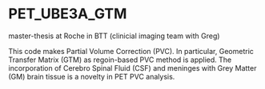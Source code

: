 # PET_UBE3A_GTM
master-thesis at Roche in BTT (clinicial imaging team with Greg)

This code makes Partial Volume Correction (PVC). In particular, Geometric Transfer Matrix (GTM) as regoin-based PVC method is applied.
The incorporation of Cerebro Spinal Fluid (CSF) and meninges with Grey Matter (GM) brain tissue is a novelty in PET PVC analysis.
